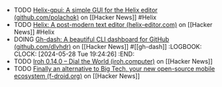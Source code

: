 - TODO [Helix-gpui: A simple GUI for the Helix editor (github.com/polachok)](https://news.ycombinator.com/item?id=40492300) on [[Hacker News]] #Helix
- TODO [Helix: A post-modern text editor (helix-editor.com)](https://news.ycombinator.com/item?id=40487068) on [[Hacker News]] #Helix
- DOING [Gh-dash: A beautiful CLI dashboard for GitHub (github.com/dlvhdr)](https://news.ycombinator.com/item?id=40496150) on [[Hacker News]] #[[gh-dash]]
  :LOGBOOK:
  CLOCK: [2024-05-28 Tue 19:24:26]
  :END:
- TODO [Iroh 0.14.0 – Dial the World (iroh.computer)](https://news.ycombinator.com/item?id=40080427) on [[Hacker News]]
- TODO [Finally an alternative to Big Tech, your new open-source mobile ecosystem (f-droid.org)](https://news.ycombinator.com/item?id=40501027) on [[Hacker News]]